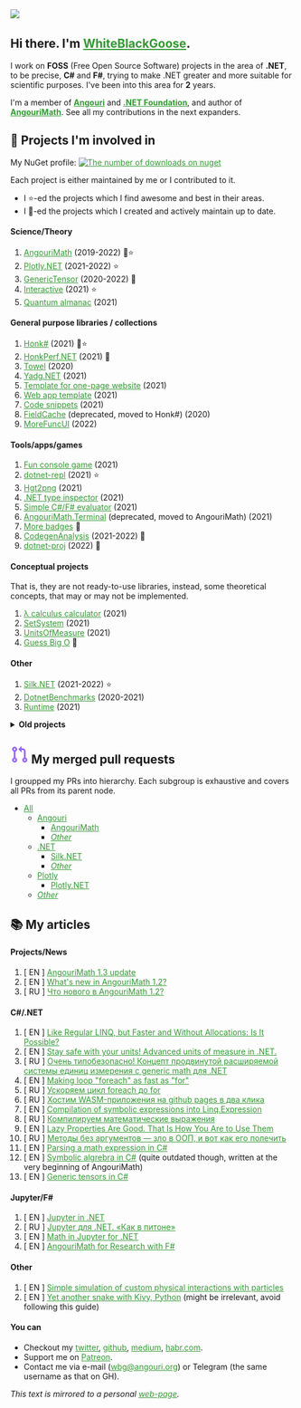 <!--this comment is auto-replaced on deployment-->
<!--styles-->

<img src="https://user-images.githubusercontent.com/31178401/133685389-f1126fc5-d278-4f99-9adb-3d98120f2e8c.jpeg" class="light-only">
<img src="https://user-images.githubusercontent.com/31178401/135977941-f15f2ca1-dc29-46e1-93ef-929ee0467f00.jpg" class="dark-only">

## Hi there. I'm [**WhiteBlackGoose**](https://github.com/WhiteBlackGoose).

I work on **FOSS** (Free Open Source Software) projects in the area of **.NET**, to be precise, **C#** and **F#**, trying to make .NET greater and more suitable for scientific purposes. I've been into this area for **2** years.

I'm a member of <a href="https://angouri.org">**Angouri**</a> and <a href="http://dotnetfoundation.org">**.NET Foundation**</a>, and author of [**AngouriMath**](http://github.com/asc-community/AngouriMath). See all my contributions in the next expanders.



<!--QuackQuack-->

<h2>🧪 Projects I'm involved in</h2>

My NuGet profile: [![The number of downloads on nuget](https://img.shields.io/badge/dynamic/json?url=https%3A//morebadges.tk/%3fbadge=nugetdownloads%26user%3dWhiteBlackGoose&query=Short&label=NuGet&logo=nuget&color=lightblue)](https://www.nuget.org/profiles/WhiteBlackGoose)
  
Each project is either maintained by me or I contributed to it.
  
- I ⭐-ed the projects which I find awesome and best in their areas.
- I 🦆-ed the projects which I created and actively maintain up to date.

#### Science/Theory
  
1. <a href="https://am.angouri.org">AngouriMath</a> (2019-2022) 🦆⭐
1. <a href="https://github.com/plotly/Plotly.NET">Plotly.NET</a> (2021-2022) ⭐
1. <a href="https://github.com/asc-community/GenericTensor">GenericTensor</a> (2020-2022) 🦆
1. <a href="https://github.com/dotnet/interactive">Interactive</a> (2021) ⭐
1. <a href="https://github.com/WhiteBlackGoose/QuantumComputingMatrices">Quantum almanac</a> (2021)
  
#### General purpose libraries / collections
1. <a href="https://github.com/WhiteBlackGoose/HonkSharp">Honk#</a> (2021) 🦆⭐
1. <a href="https://github.com/WhiteBlackGoose/HonkPerf.NET">HonkPerf.NET</a> (2021) 🦆
1. <a href="https://github.com/ZacharyPatten/Towel">Towel</a> (2020)
1. <a href="https://github.com/WhiteBlackGoose/Yadg.NET">Yadg.NET</a> (2021)
1. <a href="https://github.com/WhiteBlackGoose/MinimalismSinglePageWebsiteTemplate">Template for one-page website</a> (2021)
1. <a href="https://github.com/WhiteBlackGoose/WebAppMinimalTemplate">Web app template</a> (2021)
1. <a href="https://github.com/WhiteBlackGoose/UsefulCodeSnippets">Code snippets</a> (2021)
1. <a href="https://github.com/WhiteBlackGoose/FieldCache">FieldCache</a> (deprecated, moved to Honk#) (2020)
1. <a href="https://github.com/WhiteBlackGoose/MoreFuncUI">MoreFuncUI</a> (2022)
  
#### Tools/apps/games
1. <a href="https://github.com/WhiteBlackGoose/FunConsoleGame">Fun console game</a> (2021)
1. <a href="https://github.com/jonsequitur/dotnet-repl">dotnet-repl</a> (2021) ⭐
1. <a href="https://github.com/WhiteBlackGoose/hgt2png">Hgt2png</a> (2021)
1. <a href="https://whiteblackgoose.github.io/TypeInfo/">.NET type inspector</a> (2021)
1. <a href="https://github.com/WhiteBlackGoose/NaiveCSharpFSharpEval">Simple C#/F# evaluator</a> (2021)
1. <a href="https://github.com/WhiteBlackGoose/AngouriMath.Terminal">AngouriMath.Terminal</a> (deprecated, moved to AngouriMath) (2021)
1. <a href="https://github.com/WhiteBlackGoose/MoreBadges">More badges</a> 🦆
1. <a href="https://github.com/WhiteBlackGoose/CodegenAnalysis">CodegenAnalysis</a> (2021-2022) 🦆
1. <a href="https://github.com/WhiteBlackGoose/dotnet-proj">dotnet-proj</a> (2022) 🦆

#### Conceptual projects
That is, they are not ready-to-use libraries, instead, some theoretical concepts, that may or may not be implemented.
  
1. <a href="https://github.com/WhiteBlackGoose/LambdaCalculusFSharp">λ calculus calculator</a> (2021)
1. <a href="https://github.com/WhiteBlackGoose/SetSystem">SetSystem</a> (2021)
1. <a href="https://github.com/WhiteBlackGoose/UnitsOfMeasure">UnitsOfMeasure</a> (2021)
1. <a href="https://github.com/WhiteBlackGoose/GuessBigO">Guess Big O</a> 🦆
  
#### Other  
1. <a href="https://github.com/dotnet/Silk.NET">Silk.NET</a> (2021-2022) ⭐
1. <a href="https://github.com/asc-community/dotnet-benchmarks">DotnetBenchmarks</a> (2020-2021)
1. <a href="https://github.com/dotnet/runtime">Runtime</a> (2021)
  
<details ><summary><strong>Old projects</strong></summary><p>

<ul>
  <li>
<a href="https://github.com/WhiteBlackGoose/HI19">HI19 handwriting recognition system</a> (2018-2019)
  </li>
  <li>
<a href="https://github.com/WhiteBlackGoose/LogicSchemeEmulator">Logic Scheme Emulator</a> (2017)
  </li>
  <li>
<a href="https://github.com/WhiteBlackGoose/GunsVsMonsters">Guns vs Monsters</a> (2016)
  </li>
  <li>
<a href="https://github.com/WhiteBlackGoose/leostudio">Leo Studio</a> (2016)
  </li>
  <li>
<a href="https://github.com/WhiteBlackGoose/BounceMan">BounceMan</a> (2015)
  </li>
  <li>
<a href="https://github.com/WhiteBlackGoose/MyProgram">MyProgram</a> (2014)
  </li>
</ul>
  
</p></details >
  
<!--Quack-->

<!--QuackQuack-->

<h2><img src="./media/merged-pr.svg"> My merged pull requests</h2>
  
I groupped my PRs into hierarchy. Each subgroup is exhaustive and covers all PRs from its parent node.
  
- [All](https://github.com/search?o=desc&q=is%3Aclosed+is%3Apull-request+author%3AWhiteBlackGoose+archived%3Afalse+is%3Amerged&s=updated&type=Issues) 
  - [Angouri](https://github.com/search?o=desc&q=is%3Aclosed+is%3Apull-request+author%3AWhiteBlackGoose+archived%3Afalse+is%3Amerged+org%3Aasc-community&s=updated&type=Issues)
    - [AngouriMath](https://github.com/search?o=desc&q=is%3Aclosed+is%3Apull-request+author%3AWhiteBlackGoose+archived%3Afalse+is%3Amerged+repo%3Aasc-community%2FAngouriMath&s=updated&type=Issues)
    - [*Other*](https://github.com/search?o=desc&q=is%3Aclosed+is%3Apull-request+author%3AWhiteBlackGoose+archived%3Afalse+is%3Amerged+-repo%3Aasc-community%2FAngouriMath+org%3Aasc-community&s=updated&type=Issues)
  - [.NET](https://github.com/search?o=desc&q=is%3Aclosed+is%3Apull-request+author%3AWhiteBlackGoose+archived%3Afalse+is%3Amerged+org%3Adotnet&s=updated&type=Issues)
    - [Silk.NET](https://github.com/search?o=desc&q=is%3Aclosed+is%3Apull-request+author%3AWhiteBlackGoose+archived%3Afalse+is%3Amerged+repo%3Adotnet%2FSilk.NET&s=updated&type=Issues)
    - [*Other*](https://github.com/search?o=desc&q=is%3Aclosed+is%3Apull-request+author%3AWhiteBlackGoose+archived%3Afalse+is%3Amerged+-repo%3Adotnet%2FSilk.NET+org%3Adotnet&s=updated&type=Issues)
  - [Plotly](https://github.com/search?o=desc&q=is%3Aclosed+is%3Apull-request+author%3AWhiteBlackGoose+archived%3Afalse+is%3Amerged+org%3Aplotly&s=updated&type=Issues)
    - [Plotly.NET](https://github.com/search?o=desc&q=is%3Aclosed+is%3Apull-request+author%3AWhiteBlackGoose+archived%3Afalse+is%3Amerged+org%3Aplotly+repo%3Aplotly%2FPlotly.NET&s=updated&type=Issues)
  - [*Other*](https://github.com/search?o=desc&q=is%3Aclosed+is%3Apull-request+author%3AWhiteBlackGoose+archived%3Afalse+is%3Amerged+-org%3Aasc-community+-org%3Adotnet+-org%3Aplotly&s=updated&type=Issues)
  
<!--Quack-->

<!--QuackQuack-->

<h2>📚 My articles</h2>

#### Projects/News
1. [ EN ] [AngouriMath 1.3 update](https://habr.com/en/post/565996/)
1. [ EN ] [What's new in AngouriMath 1.2?](https://habr.com/en/post/545436/)
1. [ RU ] [Что нового в AngouriMath 1.2?](https://habr.com/en/post/545190/)
  
#### C#/.NET
1. [ EN ] [Like Regular LINQ, but Faster and Without Allocations: Is It Possible?](https://whiteblackgoose.medium.com/3d4724632e2a)
1. [ EN ] [Stay safe with your units! Advanced units of measure in .NET.](https://whiteblackgoose.medium.com/stay-safe-with-your-units-advanced-units-of-measure-in-net-f7d8b02af87e)
1. [ RU ] [Очень типобезопасно! Концепт продвинутой расширяемой системы единиц измерения с generic math для .NET](https://habr.com/ru/post/597437/)
1. [ EN ] [Making loop "foreach" as fast as "for"](https://habr.com/en/post/575916/)
1. [ RU ] [Ускоряем цикл foreach до for](https://habr.com/ru/post/575664/)
1. [ RU ] [Хостим WASM-приложения на github pages в два клика](https://habr.com/ru/post/566286/)
1. [ EN ] <a href="https://habr.com/en/post/546926/">Compilation of symbolic expressions into Linq.Expression</a>
1. [ RU ] [Компилируем математические выражения](https://habr.com/ru/post/546622/)
1. [ EN ] [Lazy Properties Are Good. That Is How You Are to Use Them](https://habr.com/en/post/545936/)
1. [ RU ] [Методы без аргументов — зло в ООП, и вот как его полечить](https://habr.com/ru/post/529454/)
1. [ EN ] <a href="https://whiteblackgoose.medium.com/parsing-a-math-expression-from-string-in-c-b2b48e2ac2e6">Parsing a math expression in C#</a>
1. [ EN ] <a href="https://habr.com/en/post/486496/">Symbolic algrebra in C#</a> (quite outdated though, written at the very beginning of AngouriMath)
1. [ EN ] <a href="https://gist.github.com/WhiteBlackGoose/5b84b2237704a91ffe7f34372196df32">Generic tensors in C#</a>

#### Jupyter/F#
1. [ EN ] <a href="https://habr.com/en/post/528816/">Jupyter in .NET</a>
1. [ RU ] [Jupyter для .NET. «Как в питоне»](https://habr.com/ru/post/528730/)
1. [ EN ] <a href="https://www.reddit.com/r/dotnet/comments/jv7qqt/net_jupyter_math_looks_awesome/">Math in Jupyter for .NET</a>
1. [ EN ] <a href="https://am.angouri.org/research/">AngouriMath for Research with F#</a>
  
#### Other
1. [ EN ] <a href="https://dzone.com/articles/a-simple-simulation-of-custom-physical-interaction">Simple simulation of custom physical interactions with particles</a>
1. [ EN ] <a href="https://habr.com/en/post/465523/">Yet another snake with Kivy, Python</a> (might be irrelevant, avoid following this guide)

<!--Quack-->

<!--QuackQuack-->

#### You can
- Checkout my [twitter](https://twitter.com/WhiteBlackGoose), [github](https://github.com/WhiteBlackGoose), [medium](https://whiteblackgoose.medium.com/), [habr.com](https://habr.com/en/users/WhiteBlackGoose/posts/).
- Support me on <a href="https://patreon.com/WhiteBlackGoose">Patreon</a>.
- Contact me via e-mail (wbg@angouri.org) or Telegram (the same username as that on GH).

*This text is mirrored to a personal [web-page](https://whiteblackgoose.github.io/WhiteBlackGoose/).*
<style>
@media (prefers-color-scheme: dark) {
  a {
    color: #63C963;
  }
  .markdown-body img {
    background: none;
  }
  body {
    background: #26292F;
    color: lightgray;
  }
  
  .light-only {
    display: none;
  }
}

  
@media (prefers-color-scheme: light) { 
  a {
    color: #339933;
  }
  
  .dark-only {
    display: none;
  }
}
</style>
